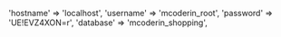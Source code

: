 'hostname' => 'localhost',
	'username' => 'mcoderin_root',
	'password' => 'UE!EVZ4XON=r',
	'database' => 'mcoderin_shopping',